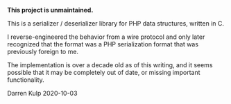 **This project is unmaintained.**

This is a serializer / deserializer library for PHP data structures, written in
C.

I reverse-engineered the behavior from a wire protocol and only later
recognized that the format was a PHP serialization format that was previously
foreign to me.

The implementation is over a decade old as of this writing, and it seems
possible that it may be completely out of date, or missing important
functionality.

Darren Kulp
2020-10-03

